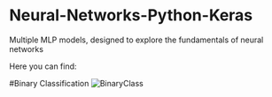 # Neural-Networks-Python-Keras
Multiple MLP models, designed to explore the fundamentals of neural networks

Here you can find:

#Binary Classification
![BinaryClass](main/results.png)
